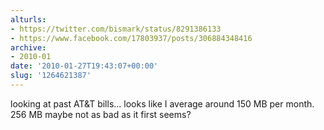 ```yaml
---
alturls:
- https://twitter.com/bismark/status/8291386133
- https://www.facebook.com/17803937/posts/306884348416
archive:
- 2010-01
date: '2010-01-27T19:43:07+00:00'
slug: '1264621387'
---
```


looking at past AT&T bills... looks like I average around 150 MB per month. 256 MB maybe not as bad as it first seems?

